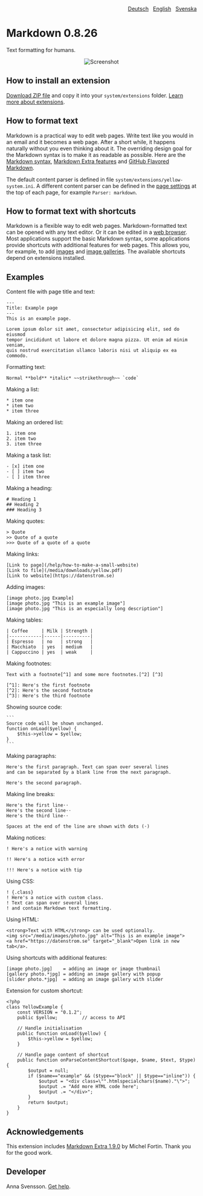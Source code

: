 <p align="right"><a href="README-de.md">Deutsch</a> &nbsp; <a href="README.md">English</a> &nbsp; <a href="README-sv.md">Svenska</a></p>

# Markdown 0.8.26

Text formatting for humans.

<p align="center"><img src="SCREENSHOT.png" alt="Screenshot"></p>

## How to install an extension

[Download ZIP file](https://github.com/annaesvensson/yellow-markdown/archive/refs/heads/main.zip) and copy it into your `system/extensions` folder. [Learn more about extensions](https://github.com/annaesvensson/yellow-update).

## How to format text

Markdown is a practical way to edit web pages. Write text like you would in an email and it becomes a web page. After a short while, it happens naturally without you even thinking about it. The overriding design goal for the Markdown syntax is to make it as readable as possible. Here are the [Markdown syntax](http://commonmark.org/help/), [Markdown Extra features](https://michelf.ca/projects/php-markdown/extra/) and [GitHub Flavored Markdown](https://help.github.com/en/articles/basic-writing-and-formatting-syntax).

The default content parser is defined in file `system/extensions/yellow-system.ini`. A different content parser can be defined in the [page settings](https://github.com/annaesvensson/yellow-core#settings-page) at the top of each page, for example `Parser: markdown`.

## How to format text with shortcuts

Markdown is a flexible way to edit web pages. Markdown-formatted text can be opened with any text editor. Or it can be edited in a [web browser](https://github.com/annaesvensson/yellow-edit). Most applications support the basic Markdown syntax, some applications provide shortcuts with additional features for web pages. This allows you, for example, to add [images](https://github.com/annaesvensson/yellow-image) and [image galleries](https://github.com/annaesvensson/yellow-gallery). The available shortcuts depend on extensions installed.

## Examples

Content file with page title and text:

    ---
    Title: Example page
    ---
    This is an example page.

    Lorem ipsum dolor sit amet, consectetur adipisicing elit, sed do eiusmod 
    tempor incididunt ut labore et dolore magna pizza. Ut enim ad minim veniam, 
    quis nostrud exercitation ullamco laboris nisi ut aliquip ex ea commodo. 

Formatting text:

    Normal **bold** *italic* ~~strikethrough~~ `code`

Making a list:

    * item one
    * item two
    * item three

Making an ordered list:

    1. item one
    2. item two
    3. item three

Making a task list:

    - [x] item one
    - [ ] item two
    - [ ] item three

Making a heading:

    # Heading 1
    ## Heading 2
    ### Heading 3

Making quotes:

    > Quote
    >> Quote of a quote
    >>> Quote of a quote of a quote

Making links:

    [Link to page](/help/how-to-make-a-small-website)
    [Link to file](/media/downloads/yellow.pdf)
    [Link to website](https://datenstrom.se)

Adding images:

    [image photo.jpg Example]
    [image photo.jpg "This is an example image"]
    [image photo.jpg "This is an especially long description"]

Making tables:

    | Coffee     | Milk | Strength |
    |------------|------|----------|
    | Espresso   | no   | strong   |
    | Macchiato  | yes  | medium   |
    | Cappuccino | yes  | weak     |

Making footnotes:

    Text with a footnote[^1] and some more footnotes.[^2] [^3]
    
    [^1]: Here's the first footnote
    [^2]: Here's the second footnote
    [^3]: Here's the third footnote

Showing source code:

    ```
    Source code will be shown unchanged.
    function onLoad($yellow) {
        $this->yellow = $yellow;
    }
    ```

Making paragraphs:

    Here's the first paragraph. Text can span over several lines
    and can be separated by a blank line from the next paragraph.

    Here's the second paragraph.

Making line breaks:

    Here's the first line⋅⋅
    Here's the second line⋅⋅
    Here's the third line⋅⋅
    
    Spaces at the end of the line are shown with dots (⋅)

Making notices:

    ! Here's a notice with warning
    
    !! Here's a notice with error
    
    !!! Here's a notice with tip

Using CSS:

    ! {.class}
    ! Here's a notice with custom class.
    ! Text can span over several lines
    ! and contain Markdown text formatting.

Using HTML:

    <strong>Text with HTML</strong> can be used optionally.
    <img src="/media/images/photo.jpg" alt="This is an example image">
    <a href="https://datenstrom.se" target="_blank">Open link in new tab</a>.

Using shortcuts with additional features:

    [image photo.jpg]    = adding an image or image thumbnail
    [gallery photo.*jpg] = adding an image gallery with popup
    [slider photo.*jpg]  = adding an image gallery with slider

Extension for custom shortcut:

```
<?php
class YellowExample {
    const VERSION = "0.1.2";
    public $yellow;         // access to API
    
    // Handle initialisation
    public function onLoad($yellow) {
        $this->yellow = $yellow;
    }
    
    // Handle page content of shortcut
    public function onParseContentShortcut($page, $name, $text, $type) {
        $output = null;
        if ($name=="example" && ($type=="block" || $type=="inline")) {
            $output = "<div class=\"".htmlspecialchars($name)."\">";
            $output .= "Add more HTML code here";
            $output .= "</div>";
        }
        return $output;
    }
}
```

## Acknowledgements

This extension includes [Markdown Extra 1.9.0](https://github.com/michelf/php-markdown) by Michel Fortin. Thank you for the good work.

## Developer

Anna Svensson. [Get help](https://datenstrom.se/yellow/help/).
